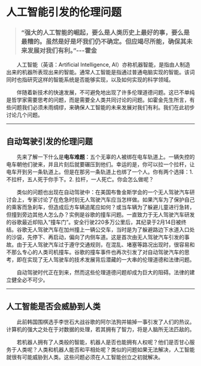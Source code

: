 # 人工智能引发的伦理问题
> ### “强大的人工智能的崛起，要么是人类历史上最好的事，要么是最糟的。虽然是好是坏我们仍不确定。但应竭尽所能，确保其未来发展对我们有利。”---霍金

&emsp;&emsp;人工智能（英语：Artificial Intelligence, AI）亦称机器智能，是指由人制造出来的机器所表现出来的智能。通常人工智能是指通过普通电脑实现的智能。该词同时也指研究这样的智能系统是否能够实现，以及如何实现的科学领域。

&emsp;&emsp;伴随着新技术的快速发展，不可避免地出现了许多伦理道德问题。这已不单纯是哲学家需要思考的问题，而是需要全人类共同讨论的问题。如霍金先生所言，有些问题我们必须未雨绸缪，来确保人工智能的未来发展对我们有利。我们在此初步讨论几个问题。

---

## 自动驾驶引发的伦理问题
&emsp;&emsp;先来了解一下什么是**电车难题**：五个无辜的人被绑在电车轨道上。一辆失控的电车朝他们驶来，并且片刻后就要碾压到他们。幸运的是，你可以拉一个拉杆，让电车开到另一条轨道上。但是在那另一条轨道上也绑了一个人。你有两个选择：1. 不拉杆，五人死于你手下。2. 拉杆，一人死亡。你会怎么做呢？

&emsp;&emsp;类似的问题也出现在自动驾驶中：在美国布鲁金斯学会的一个无人驾驶汽车研讨会上，专家讨论了在危急时刻无人驾驶汽车应当怎样做。如果汽车为了保护自己的乘客而急刹车，但造成后方车辆追尾应如何？或当车辆为了躲避儿童进行急转，但撞到旁边其他人怎么办？实例是谷歌的撞车问题。一直致力于无人驾驶汽车研发的谷歌最近却陷入“撞车门”。安全行驶220多万公里后，其纪录于2月14日被终结。谷歌无人驾驶汽车在加州撞上一辆公交车，当时是为了躲避路边下水道入口处的沙袋，先停下、再启动，偏向了内侧车道。这是首次由无人驾驶汽车引发的事故。由于无人驾驶汽车过于遵守交通规则，在混乱、堵塞等路况出现时，很容易和不那么专心的人类司机撞车。谷歌的撞车事件也再次引发了对自动驾驶汽车的思考，即在实现了无人驾驶车的技术发展背后潜藏的一大串的伦理道德和法律问题。

&emsp;&emsp;自动驾驶时代正在到来，然而这些伦理道德问题却成为巨大的阻碍。法律的建立健全必不可少。

---

## 人工智能是否会威胁到人类
&emsp;&emsp;此前韩国围棋选手李世石大战谷歌的阿尔法狗并输掉一事引发了人们的热议。计算机的强大之处在于对数据的处理，若其拥有了智力，将是人脑所无法匹敌的。

&emsp;&emsp;若机器人拥有了人类般的智能，机器人是否也能拥有人权呢？他们是否甘心服务于人类呢？人类和机器人能否和平相处呢？类似的问题如果无法解决，人工智能就很有可能威胁到人类。这些问题必须在人工智能创立之初就解决。